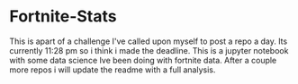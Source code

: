 # Fortnite-Stats
This is apart of a challenge I've called upon myself to post a repo a day. Its currently 11:28 pm so i think i made the deadline. This is a jupyter notebook with some data science Ive been doing with fortnite data. After a couple more repos i will update the readme with a full analysis. 
